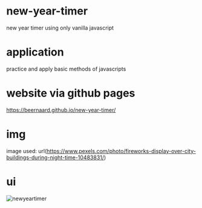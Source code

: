 # new-year-timer
new year timer using only vanilla javascript

# application
practice and apply basic methods of javascripts

# website via github pages
https://beernaard.github.io/new-year-timer/

# img
image used: url(https://www.pexels.com/photo/fireworks-display-over-city-buildings-during-night-time-10483831/)

# ui
![newyeartimer](https://github.com/beernaard/new-year-timer/assets/142719026/16e75c1f-1975-44dc-a527-7ad534e2d6e1)

